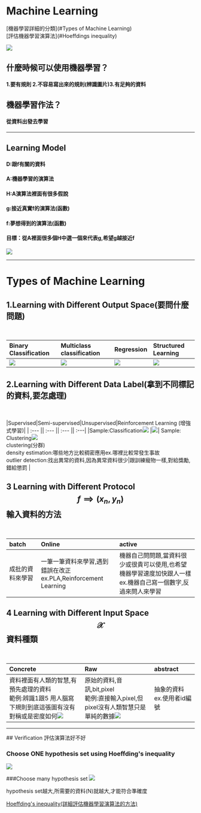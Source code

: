 # Machine Learning
[機器學習詳細的分類](#Types of Machine Learning)
</br>
[評估機器學習演算法](#Hoeffdings inequality)


![](/assets/gm9wDgD.png)

## 什麼時候可以使用機器學習？
#### 1.要有規則 2.不容易寫出來的規則(辨識圖片)3.有足夠的資料
## 機器學習作法？
#### 從資料出發去學習
---
## Learning Model
#### D:跟f有關的資料 
#### A:機器學習的演算法 
#### H:A演算法裡面有很多假說 
#### g:接近真實f的演算法(函數) 
#### f:夢想得到的演算法(函數)




#### 目標：從A裡面很多個H中選一個來代表g,希望g越接近f
 

![](/assets/sswd.PNG)

---

# Types of Machine Learning
<a id="Types of Machine Learning"></a>

## 1.Learning with Different Output Space(要問什麼問題)
</br>

| Binary Classification | Multiclass classification |Regression|Structured Learning|
| :--- | :--- |:--- |:--- |
| ![](/assets/binary_perceptron.PNG) | ![](/assets/3擷取.PNG) |![](/assets/擷取選取區域_051.png)|![](/assets/擷取選取區域_052.png)|
## 2.Learning with Different Data Label(拿到不同標記的資料,要怎處理)
</br>

|Supervised|Semi-supervised|Unsupervised|Reinforcement Learning (增強式學習)|
| :--- || :--- || :--- || :---|
|Sample:Classification![](/assets/3擷取.PNG) |![](/assets/擷取選取區域_056.png)| Sample: Clustering![](/assets/擷取選取區域_055.png)</br>clustering(分群)</br>density estimation:哪些地方比較稠密應用ex.哪裡比較常發生事故</br>outlier detection:找出異常的資料,因為異常資料很少|跟訓練寵物一樣,對給獎勵,錯給懲罰
|
## 3 Learning with Different Protocol $$f \implies (x_{n},y_{n})$$輸入資料的方法
</br>

|batch| Online|active|
|:---|:---|:---|
|成批的資料來學習|一筆一筆資料來學習,遇到錯誤在改正</br>ex.PLA,Reinforcement Learning|機器自己問問題,當資料很少或很貴可以使用,也希望機器學習速度加快跟人一樣</br>ex.機器自己寫一個數字,反過來問人來學習|
## 4 Learning with Different Input Space $$\mathcal{X}$$ 資料種類
</br>

|Concrete| Raw|abstract|
|:---|:---|:---|
|資料裡面有人類的智慧,有預先處理的資料</br>範例:辨識1跟5 用人腦寫下規則到底這張圖有沒有對稱或是密度如何![](/assets/擷取選取區域_057.png)|原始的資料,音訊,bit,pixel</br> 範例:直接輸入pixel,但pixel沒有人類智慧只是單純的數據![](/assets/擷取選取區域_058.png)|抽象的資料ex.使用者id編號|

---
<a id="Hoeffdings inequality">
## Verification 評估演算法好不好
</a>



### Choose ONE hypothesis set using Hoeffding's inequality
![](/assets/hi.PNG)

###Choose many hypothesis set
![](/assets/HF2.JPG)

hypothesis set越大,所需要的資料(N)就越大,才能符合準確度


[Hoeffding's inequality(詳細評估機器學習演算法的方法)
](/mathematics/probability-theory/hoeffdings-inequality.md)

